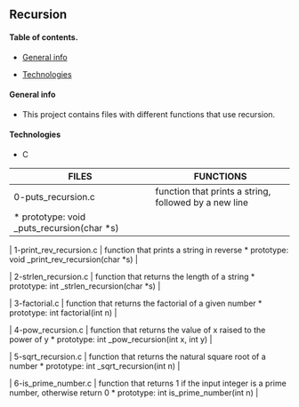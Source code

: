 ## Recursion

#### Table of contents.
* [General info](#general-info)

* [Technologies](#technologies)


#### General info

* This project contains files  with different functions that use recursion.

#### Technologies
* C

|FILES | FUNCTIONS |
| -----| --------- |
| 0-puts_recursion.c | function that prints a string, followed by a new line
  		       * prototype: void _puts_recursion(char *s) |

| 1-print_rev_recursion.c | function that prints a string in reverse
  			    * prototype: void _print_rev_recursion(char *s) |

| 2-strlen_recursion.c | function that returns the length of a string
  		       	 * prototype: int _strlen_recursion(char *s) |

| 3-factorial.c | function that returns the factorial of a given number
  		  * prototype: int factorial(int n) |

| 4-pow_recursion.c | function that returns the value of x raised to the power of y
  		      * prototype: int _pow_recursion(int x, int y) |

| 5-sqrt_recursion.c | function that returns the natural square root of a number
  		       * prototype: int _sqrt_recursion(int n) |

| 6-is_prime_number.c | function that returns 1 if the input integer is a prime
  		      	number, otherwise return 0
			* prototype: int is_prime_number(int n) |

